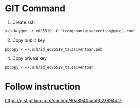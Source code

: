 # GIT Command

1. Create ssh

```
ssh-keygen -t ed25519 -C "trongnhantaisacventoan@gmail.com"
```

2. Copy public key

```
pbcopy < ~/.ssh/id_ed25519_taisacventoan.pub
```

4. Copy private key

```
pbcopy < ~/.ssh/id_ed25519_taisacventoan
```

# Follow instruction

https://gist.github.com/oanhnn/80a89405ab9023894df7
